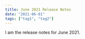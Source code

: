 ```yaml
---
title: June 2021 Release Notes
date: "2021-06-01"
tags: ["tag1", "tag2"]
---
```


I am the release notes for June 2021.